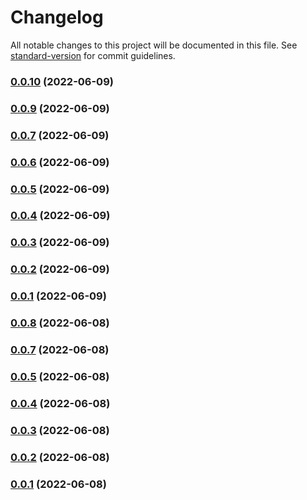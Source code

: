 # Changelog

All notable changes to this project will be documented in this file. See [standard-version](https://github.com/conventional-changelog/standard-version) for commit guidelines.

### [0.0.10](https://github.com/aws-samples/cdk-aws-iotfleetwise/compare/v0.0.9...v0.0.10) (2022-06-09)

### [0.0.9](https://github.com/aws-samples/cdk-aws-iotfleetwise/compare/v0.0.8...v0.0.9) (2022-06-09)

### [0.0.7](https://github.com/aws-samples/cdk-aws-iotfleetwise/compare/v0.0.8...v0.0.7) (2022-06-09)

### [0.0.6](https://github.com/aws-samples/cdk-aws-iotfleetwise/compare/v0.0.8...v0.0.6) (2022-06-09)

### [0.0.5](https://github.com/aws-samples/cdk-aws-iotfleetwise/compare/v0.0.8...v0.0.5) (2022-06-09)

### [0.0.4](https://github.com/aws-samples/cdk-aws-iotfleetwise/compare/v0.0.8...v0.0.4) (2022-06-09)

### [0.0.3](https://github.com/aws-samples/cdk-aws-iotfleetwise/compare/v0.0.8...v0.0.3) (2022-06-09)

### [0.0.2](https://github.com/aws-samples/cdk-aws-iotfleetwise/compare/v0.0.8...v0.0.2) (2022-06-09)

### [0.0.1](https://github.com/aws-samples/cdk-aws-iotfleetwise/compare/v0.0.8...v0.0.1) (2022-06-09)

### [0.0.8](https://github.com/aws-samples/cdk-aws-iotfleetwise/compare/v0.0.7...v0.0.8) (2022-06-08)

### [0.0.7](https://github.com/aws-samples/cdk-aws-iotfleetwise/compare/v0.0.6...v0.0.7) (2022-06-08)

### [0.0.5](https://github.com/aws-samples/cdk-aws-iotfleetwise/compare/v0.0.6...v0.0.5) (2022-06-08)

### [0.0.4](https://github.com/aws-samples/cdk-aws-iotfleetwise/compare/v0.0.6...v0.0.4) (2022-06-08)

### [0.0.3](https://github.com/aws-samples/cdk-aws-iotfleetwise/compare/v0.0.6...v0.0.3) (2022-06-08)

### [0.0.2](https://github.com/aws-samples/cdk-aws-iotfleetwise/compare/v0.0.6...v0.0.2) (2022-06-08)

### [0.0.1](https://github.com/aws-samples/cdk-aws-iotfleetwise/compare/v0.0.6...v0.0.1) (2022-06-08)
